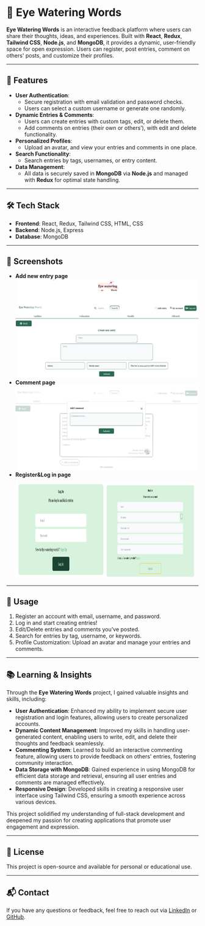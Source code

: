 # 📝 Eye Watering Words

**Eye Watering Words** is an interactive feedback platform where users can share their thoughts, ideas, and experiences. Built with **React**, **Redux**, **Tailwind CSS**, **Node.js**, and **MongoDB**, it provides a dynamic, user-friendly space for open expression. Users can register, post entries, comment on others' posts, and customize their profiles.

---

## 🚀 Features

- **User Authentication**:
  - Secure registration with email validation and password checks.
  - Users can select a custom username or generate one randomly.
- **Dynamic Entries & Comments**:
  - Users can create entries with custom tags, edit, or delete them.
  - Add comments on entries (their own or others’), with edit and delete functionality.
- **Personalized Profiles**:
  - Upload an avatar, and view your entries and comments in one place.
- **Search Functionality**:
  - Search entries by tags, usernames, or entry content.
- **Data Management**:
  - All data is securely saved in **MongoDB** via **Node.js** and managed with **Redux** for optimal state handling.
---

## 🛠️ Tech Stack

- **Frontend**: React, Redux, Tailwind CSS, HTML, CSS
- **Backend**: Node.js, Express
- **Database**: MongoDB

---

## 📸 Screenshots

- **Add new entry page**
  ![entry page](./frontend/src/components/image/entry.png)
- **Comment page**
  ![Comment page](./frontend/src/components/image/comment.png)
- **Register&Log in page**
  <p><img width="49%" height="250" src="./frontend/src/components/image/login.png"><img width="49%" height="250" src="./frontend/src/components/image/register.png"></p>

---

## 🔑 Usage

1. Register an account with email, username, and password.
2. Log in and start creating entries!
3. Edit/Delete entries and comments you’ve posted.
4. Search for entries by tag, username, or keywords.
5. Profile Customization: Upload an avatar and manage your entries and comments.

---

## 📚 Learning & Insights

Through the **Eye Watering Words** project, I gained valuable insights and skills, including:

- **User Authentication**: Enhanced my ability to implement secure user registration and login features, allowing users to create personalized accounts.
- **Dynamic Content Management**: Improved my skills in handling user-generated content, enabling users to write, edit, and delete their thoughts and feedback seamlessly.
- **Commenting System**: Learned to build an interactive commenting feature, allowing users to provide feedback on others' entries, fostering community interaction.
- **Data Storage with MongoDB**: Gained experience in using MongoDB for efficient data storage and retrieval, ensuring all user entries and comments are managed effectively.
- **Responsive Design**: Developed skills in creating a responsive user interface using Tailwind CSS, ensuring a smooth experience across various devices.

This project solidified my understanding of full-stack development and deepened my passion for creating applications that promote user engagement and expression.

---

## 📄 License

This project is open-source and available for personal or educational use.

---

## 📬 Contact

If you have any questions or feedback, feel free to reach out via [LinkedIn](https://www.linkedin.com/in/selenkarakaya/) or [GitHub](https://github.com/selenkarakaya).
